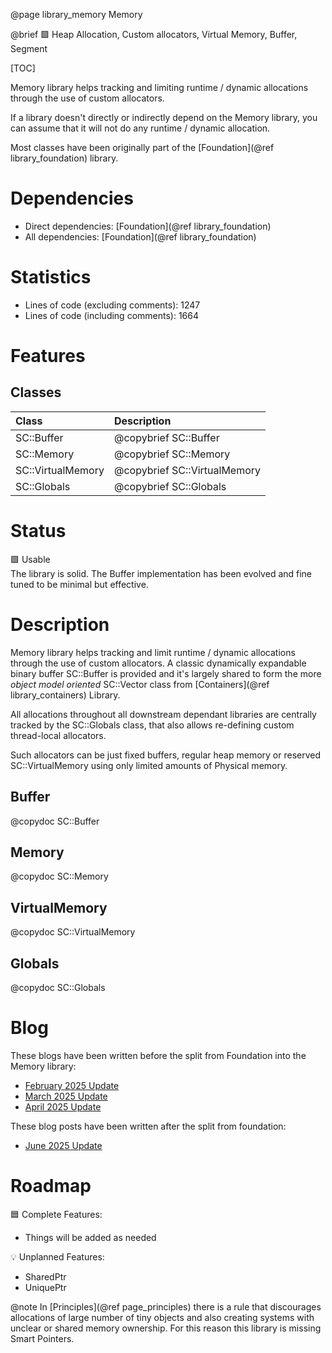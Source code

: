 @page library_memory Memory

@brief 🟩 Heap Allocation, Custom allocators, Virtual Memory, Buffer, Segment

[TOC]

Memory library helps tracking and limiting runtime / dynamic allocations through the use of custom allocators.

If a library doesn't directly or indirectly depend on the Memory library, you can assume that it will not do any runtime / dynamic allocation.

Most classes have been originally part of the [Foundation](@ref library_foundation) library.

# Dependencies
- Direct dependencies: [Foundation](@ref library_foundation)
- All dependencies: [Foundation](@ref library_foundation)

# Statistics
- Lines of code (excluding comments): 1247
- Lines of code (including comments): 1664

# Features

## Classes
| Class                     | Description
|:--------------------------|:--------------------------------|
| SC::Buffer                | @copybrief SC::Buffer
| SC::Memory                | @copybrief SC::Memory
| SC::VirtualMemory         | @copybrief SC::VirtualMemory
| SC::Globals               | @copybrief SC::Globals

# Status
🟩 Usable  
The library is solid. The Buffer implementation has been evolved and fine tuned to be minimal but effective.

# Description
Memory library helps tracking and limit runtime / dynamic allocations through the use of custom allocators.
A classic dynamically expandable binary buffer SC::Buffer is provided and it's largely shared to form the more _object model oriented_ SC::Vector class from [Containers](@ref library_containers) Library.

All allocations throughout all downstream dependant libraries are centrally tracked by the SC::Globals class, that also allows re-defining custom thread-local allocators.

Such allocators can be just fixed buffers, regular heap memory or reserved SC::VirtualMemory using only limited amounts of Physical memory.

## Buffer
@copydoc SC::Buffer

## Memory
@copydoc SC::Memory

## VirtualMemory
@copydoc SC::VirtualMemory

## Globals
@copydoc SC::Globals

# Blog

These blogs have been written before the split from Foundation into the Memory library:

- [February 2025 Update](https://pagghiu.github.io/site/blog/2025-02-28-SaneCppLibrariesUpdate.html)
- [March 2025 Update](https://pagghiu.github.io/site/blog/2025-03-31-SaneCppLibrariesUpdate.html)
- [April 2025 Update](https://pagghiu.github.io/site/blog/2025-04-30-SaneCppLibrariesUpdate.html)

These blog posts have been written after the split from foundation:

- [June 2025 Update](https://pagghiu.github.io/site/blog/2025-06-30-SaneCppLibrariesUpdate.html)

# Roadmap

🟦 Complete Features:
- Things will be added as needed

💡 Unplanned Features:  

- SharedPtr
- UniquePtr

@note In [Principles](@ref page_principles) there is a rule that discourages allocations of large number of tiny objects and also creating systems with unclear or shared memory ownership.
For this reason this library is missing Smart Pointers.

